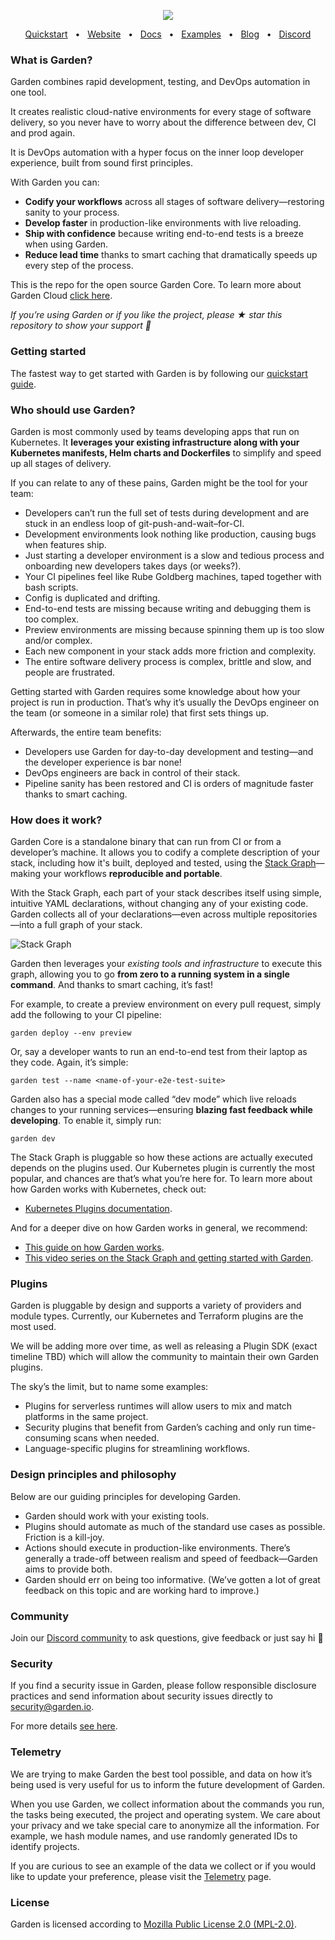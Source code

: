 <p align="center">
  <img src="docs/logo.png" align="center">
</p>
<div align="center">
  <a href="https://docs.garden.io/v/acorn-0.12/basics/quickstart/?utm_source=github">Quickstart</a>
  <span>&nbsp;&nbsp;•&nbsp;&nbsp;</span>
  <a href="https://garden.io/?utm_source=github">Website</a>
  <span>&nbsp;&nbsp;•&nbsp;&nbsp;</span>
  <a href="https://docs.garden.io/v/acorn-0.12/?utm_source=github">Docs</a>
  <span>&nbsp;&nbsp;•&nbsp;&nbsp;</span>
  <a href="https://github.com/garden-io/garden/tree/0.12.70/examples">Examples</a>
  <span>&nbsp;&nbsp;•&nbsp;&nbsp;</span>
  <a href="https://garden.io/blog/?utm_source=github">Blog</a>
  <span>&nbsp;&nbsp;•&nbsp;&nbsp;</span>
  <a href="https://discord.gg/FrmhuUjFs6">Discord</a>
</div>

### **What is Garden?**

Garden combines rapid development, testing, and DevOps automation in one tool.

It creates realistic cloud-native environments for every stage of software delivery, so you never have to worry about the difference between dev, CI and prod again.

It is DevOps automation with a hyper focus on the inner loop developer experience, built from sound first principles.

With Garden you can:

- **Codify your workflows** across all stages of software delivery—restoring sanity to your process.
- **Develop faster** in production-like environments with live reloading.
- **Ship with confidence** because writing end-to-end tests is a breeze when using Garden.
- **Reduce lead time** thanks to smart caching that dramatically speeds up every step of the process.

This is the repo for the open source Garden Core. To learn more about Garden Cloud [click here](https://cloud.docs.garden.io/).

_If you’re using Garden or if you like the project, please ★ star this repository to show your support 💖_

### **Getting started**

The fastest way to get started with Garden is by following our [quickstart guide](https://docs.garden.io/v/acorn-0.12/basics/quickstart).

### **Who should use Garden?**

Garden is most commonly used by teams developing apps that run on Kubernetes. It **leverages your existing infrastructure along with your Kubernetes manifests, Helm charts and Dockerfiles** to simplify and speed up all stages of delivery.

If you can relate to any of these pains, Garden might be the tool for your team:

- Developers can’t run the full set of tests during development and are stuck in an endless loop of git-push-and-wait–for-CI.
- Development environments look nothing like production, causing bugs when features ship.
- Just starting a developer environment is a slow and tedious process and onboarding new developers takes days (or weeks?).
- Your CI pipelines feel like Rube Goldberg machines, taped together with bash scripts.
- Config is duplicated and drifting.
- End-to-end tests are missing because writing and debugging them is too complex.
- Preview environments are missing because spinning them up is too slow and/or complex.
- Each new component in your stack adds more friction and complexity.
- The entire software delivery process is complex, brittle and slow, and people are frustrated.

Getting started with Garden requires some knowledge about how your project is run in production. That’s why it’s usually the DevOps engineer on the team (or someone in a similar role) that first sets things up.

Afterwards, the entire team benefits:

- Developers use Garden for day-to-day development and testing—and the developer experience is bar none!
- DevOps engineers are back in control of their stack.
- Pipeline sanity has been restored and CI is orders of magnitude faster thanks to smart caching.

### **How does it work?**

Garden Core is a standalone binary that can run from CI or from a developer’s machine. It allows you to codify a complete description of your stack, including how it's built, deployed and tested, using the [Stack Graph](https://docs.garden.io/v/acorn-0.12/basics/stack-graph)—making your workflows **reproducible and portable**.

With the Stack Graph, each part of your stack describes itself using simple, intuitive YAML declarations, without changing any of your existing code. Garden collects all of your declarations—even across multiple repositories—into a full graph of your stack.

![Stack Graph](docs/stack-graph-drawing.png)

Garden then leverages your _existing tools and infrastructure_ to execute this graph, allowing you to go **from zero to a running system in a single command**. And thanks to smart caching, it’s fast!

For example, to create a preview environment on every pull request, simply add the following to your CI pipeline:

```console
garden deploy --env preview
```

Or, say a developer wants to run an end-to-end test from their laptop as they code. Again, it’s simple:

```console
garden test --name <name-of-your-e2e-test-suite>
```

Garden also has a special mode called “dev mode” which live reloads changes to your running services—ensuring **blazing fast feedback while developing**. To enable it, simply run:

```console
garden dev
```

The Stack Graph is pluggable so how these actions are actually executed depends on the plugins used. Our Kubernetes plugin is currently the most popular, and chances are that’s what you’re here for. To learn more about how Garden works with Kubernetes, check out:

- [Kubernetes Plugins documentation](https://docs.garden.io/v/acorn-0.12/guides/remote-kubernetes).

And for a deeper dive on how Garden works in general, we recommend:

- [This guide on how Garden works](https://docs.garden.io/v/acorn-0.12/basics/how-garden-works).
- [This video series on the Stack Graph and getting started with Garden](https://www.youtube.com/watch?app=desktop&v=3gMJWGV0WE8).

### **Plugins**

Garden is pluggable by design and supports a variety of providers and module types. Currently, our Kubernetes and Terraform plugins are the most used.

We will be adding more over time, as well as releasing a Plugin SDK (exact timeline TBD) which will allow the community to maintain their own Garden plugins.

The sky’s the limit, but to name some examples:

- Plugins for serverless runtimes will allow users to mix and match platforms in the same project.
- Security plugins that benefit from Garden’s caching and only run time-consuming scans when needed.
- Language-specific plugins for streamlining workflows.

### **Design principles and philosophy**

Below are our guiding principles for developing Garden.

- Garden should work with your existing tools.
- Plugins should automate as much of the standard use cases as possible. Friction is a kill-joy.
- Actions should execute in production-like environments. There’s generally a trade-off between realism and speed of feedback—Garden aims to provide both.
- Garden should err on being too informative. (We’ve gotten a lot of great feedback on this topic and are working hard to improve.)

### **Community**

Join our [Discord community](https://discord.gg/FrmhuUjFs6) to ask questions, give feedback or just say hi 🙂

### **Security**

If you find a security issue in Garden, please follow responsible disclosure practices and send information about security issues directly to security@garden.io.

For more details [see here](https://github.com/garden-io/garden/blob/main/SECURITY.md).

### **Telemetry**

We are trying to make Garden the best tool possible, and data on how it’s being used is very useful for us to inform the future development of Garden.

When you use Garden, we collect information about the commands you run, the tasks being executed, the project and operating system. We care about your privacy and we take special care to anonymize all the information. For example, we hash module names, and use randomly generated IDs to identify projects.

If you are curious to see an example of the data we collect or if you would like to update your preference, please visit the [Telemetry](https://docs.garden.io/v/acorn-0.12/misc/telemetry) page.

### **License**

Garden is licensed according to [Mozilla Public License 2.0 (MPL-2.0)](https://github.com/garden-io/garden/blob/main/LICENSE.md).
